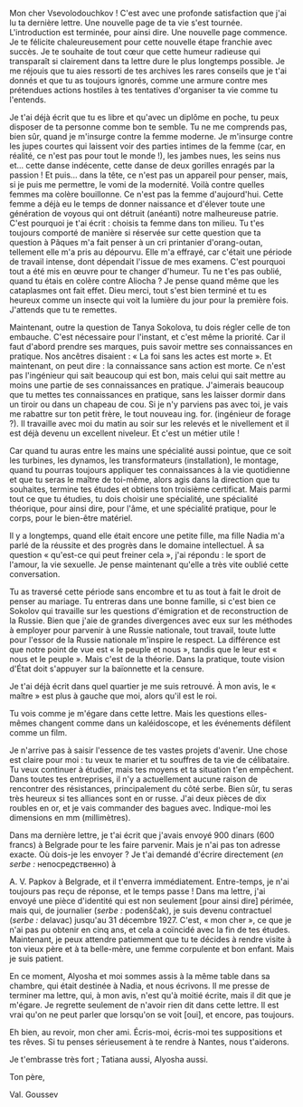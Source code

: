 Mon cher Vsevolodouchkov ! C'est avec une profonde satisfaction que j'ai lu ta dernière lettre. Une nouvelle page de ta vie s'est tournée. L'introduction est terminée, pour ainsi dire. Une nouvelle page commence. Je te félicite chaleureusement pour cette nouvelle étape franchie avec succès. Je te souhaite de tout cœur que cette humeur radieuse qui transparaît si clairement dans ta lettre dure le plus longtemps possible. Je me réjouis que tu aies ressorti de tes archives les rares conseils que je t'ai donnés et que tu as toujours ignorés, comme une armure contre mes prétendues actions hostiles à tes tentatives d'organiser ta vie comme tu l'entends.

Je t'ai déjà écrit que tu es libre et qu'avec un diplôme en poche, tu peux disposer de ta personne comme bon te semble. Tu ne me comprends pas, bien sûr, quand je m'insurge contre la femme moderne. Je m'insurge contre les jupes courtes qui laissent voir des parties intimes de la femme (car, en réalité, ce n'est pas pour tout le monde !), les jambes nues, les seins nus et... cette danse indécente, cette danse de deux gorilles enragés par la passion ! Et puis... dans la tête, ce n'est pas un appareil pour penser, mais, si je puis me permettre, le vomi de la modernité. Voilà contre quelles femmes ma colère bouillonne. Ce n'est pas la femme d'aujourd'hui. Cette femme a déjà eu le temps de donner naissance et d'élever toute une génération de voyous qui ont détruit (anéanti) notre malheureuse patrie. C'est pourquoi je t'ai écrit : choisis ta femme dans ton milieu. Tu t'es toujours comporté de manière si réservée sur cette question que ta question à Pâques m'a fait penser à un cri printanier d'orang-outan, tellement elle m'a pris au dépourvu. Elle m'a effrayé, car c'était une période de travail intense, dont dépendait l'issue de mes examens. C'est pourquoi tout a été mis en œuvre pour te changer d'humeur. Tu ne t'es pas oublié, quand tu étais en colère contre Aliocha ? Je pense quand même que les cataplasmes ont fait effet. Dieu merci, tout s'est bien terminé et tu es heureux comme un insecte qui voit la lumière du jour pour la première fois. J'attends que tu te remettes.

Maintenant, outre la question de Tanya Sokolova, tu dois régler celle de ton embauche. C'est nécessaire pour l'instant, et c'est même la priorité. Car il faut d'abord prendre ses marques, puis savoir mettre ses connaissances en pratique. Nos ancêtres disaient : « La foi sans les actes est morte ». Et maintenant, on peut dire : la connaissance sans action est morte. Ce n'est pas l'ingénieur qui sait beaucoup qui est bon, mais celui qui sait mettre au moins une partie de ses connaissances en pratique. J'aimerais beaucoup que tu mettes tes connaissances en pratique, sans les laisser dormir dans un tiroir ou dans un chapeau de cou. Si je n'y parviens pas avec toi, je vais me rabattre sur ton petit frère, le tout nouveau ing. for. (ingénieur de forage ?). Il travaille avec moi du matin au soir sur les relevés et le nivellement et il est déjà devenu un excellent niveleur. Et c'est un métier utile !

Car quand tu auras entre les mains une spécialité aussi pointue, que ce soit les turbines, les dynamos, les transformateurs (installation), le montage, quand tu pourras toujours appliquer tes connaissances à la vie quotidienne et que tu seras le maître de toi-même, alors agis dans la direction que tu souhaites, termine tes études et obtiens ton troisième certificat. Mais parmi tout ce que tu étudies, tu dois choisir une spécialité, une spécialité théorique, pour ainsi dire, pour l'âme, et une spécialité pratique, pour le corps, pour le bien-être matériel.

Il y a longtemps, quand elle était encore une petite fille, ma fille Nadia m'a parlé de la réussite et des progrès dans le domaine intellectuel. À sa question « qu'est-ce qui peut freiner cela », j'ai répondu : le sport de l'amour, la vie sexuelle. Je pense maintenant qu'elle a très vite oublié cette conversation.

Tu as traversé cette période sans encombre et tu as tout à fait le droit de penser au mariage. Tu entreras dans une bonne famille, si c'est bien ce Sokolov qui travaille sur les questions d'émigration et de reconstruction de la Russie. Bien que j'aie de grandes divergences avec eux sur les méthodes à employer pour parvenir à une Russie nationale, tout travail, toute lutte pour l'essor de la Russie nationale m'inspire le respect. La différence est que notre point de vue est « le peuple et nous », tandis que le leur est « nous et le peuple ». Mais c'est de la théorie. Dans la pratique, toute vision d'État doit s'appuyer sur la baïonnette et la censure.

Je t'ai déjà écrit dans quel quartier je me suis retrouvé. À mon avis, le « maître » est plus à gauche que moi, alors qu'il est le roi.

Tu vois comme je m'égare dans cette lettre. Mais les questions elles-mêmes changent comme dans un kaléidoscope, et les événements défilent comme un film.

Je n'arrive pas à saisir l'essence de tes vastes projets d'avenir. Une chose est claire pour moi : tu veux te marier et tu souffres de ta vie de célibataire. Tu veux continuer à étudier, mais tes moyens et ta situation t'en empêchent. Dans toutes tes entreprises, il n'y a actuellement aucune raison de rencontrer des résistances, principalement du côté serbe. Bien sûr, tu seras très heureux si tes alliances sont en or russe. J'ai deux pièces de dix roubles en or, et je vais commander des bagues avec. Indique-moi les dimensions en mm (millimètres).

Dans ma dernière lettre, je t'ai écrit que j'avais envoyé 900 dinars (600 francs) à Belgrade pour te les faire parvenir. Mais je n'ai pas ton adresse exacte. Où dois-je les envoyer ? Je t'ai demandé d'écrire directement (_en serbe :_ непосредственно) à

A. V. Papkov à Belgrade, et il t'enverra immédiatement. Entre-temps, je n'ai toujours pas reçu de réponse, et le temps passe ! Dans ma lettre, j'ai envoyé une pièce d'identité qui est non seulement [pour ainsi dire] périmée, mais qui, de journalier (_serbe :_ podenščak), je suis devenu contractuel (_serbe :_ delavac) jusqu'au 31 décembre 1927. C'est, « mon cher », ce que je n'ai pas pu obtenir en cinq ans, et cela a coïncidé avec la fin de tes études. Maintenant, je peux attendre patiemment que tu te décides à rendre visite à ton vieux père et à ta belle-mère, une femme corpulente et bon enfant. Mais je suis patient.

En ce moment, Alyosha et moi sommes assis à la même table dans sa chambre, qui était destinée à Nadia, et nous écrivons. Il me presse de terminer ma lettre, qui, à mon avis, n'est qu'à moitié écrite, mais il dit que je m'égare. Je regrette seulement de n'avoir rien dit dans cette lettre. Il est vrai qu'on ne peut parler que lorsqu'on se voit [oui], et encore, pas toujours.

Eh bien, au revoir, mon cher ami. Écris-moi, écris-moi tes suppositions et tes rêves. Si tu penses sérieusement à te rendre à Nantes, nous t'aiderons.

Je t'embrasse très fort ; Tatiana aussi, Alyosha aussi.

Ton père,

Val. Goussev
